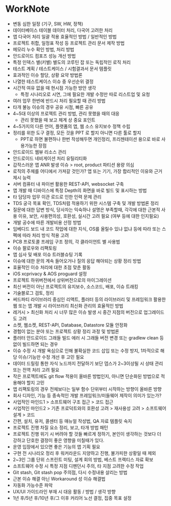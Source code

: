 # WorkNote

- 변동 심한 일정 (기구, SW, HW, 정책)
- 데이터베이스 테이블 데이터 처리, 다국어 고려한 처리
- 앱 다국어 처리 일괄 적용 효율적인 방법 / 일반적인 방법
- 프로젝트 취합, 일정표 작성 등 프로젝트 관리 문서 제작 방법
- 메모리 누수 확인 방법, 처리 방법
- 안드로이드 컴포즈 성능 개선 방법
- 특정 인덱스 별(키별) 별도의 코루틴 잡 또는 독립적인 로직 처리
- 테스트 계획 / 테스트케이스 / 시험결과서 문서 템플릿
- 효과적인 이슈 할당, 상황 요약 방법론
- 나열한 테스트케이스 이슈 중 우선순위 결정
- 시간적 여유 없을 때 현시점 가능한 방안 생각
  - 특정 시나리오로 시연, 그에 필요한 개발 수정만 따로 리스트업 및 요청
- 여러 업무 한번에 반드시 처리 필요할 때 관리 방법
- 타개 불능 이슈의 경우 공유 시점, 빠른 공유
- 4~5대 이상의 프로젝트 관리 방법, 관리 못했을 때의 대응
  - 관리 못했을 때 보고 체계 상 중요 포인트
- 4~5가지의 다른 언어, 플랫폼의 앱, 웹 소스 유지보수 정책 수립
- 정리를 위한 도구 결정, 모든 것을 PPT 로 할지 아니면 다른 툴로 할지
  - PPT로 하면 불편하나 한번 작성해두면 개인정리, 프리젠테이션 용으로 바로 사용가능한 장점
- 안드로이드 웹뷰 리소스 관리
- 안드로이드 네비게이션 처리 유틸리티화
- 갑작스러운 앱 ANR 발생 이슈 > root, product 파티션 용량 의심
- 로직의 주체를 어디에서 가져갈 것인가? 앱 또는 기기, 가장 합리적인 이유와 근거 제시 능력
- 서버 컴퓨터 내 파이썬 활용한 REST-API, websocket 구축
- 앱 개발 때 디바이스에 특정 Depth의 화면을 바로 빌드 및 표시하는 방법
- 타 담당자 업무 이관 로드로 인한 인력 문제 관리
- TDS 궁극 목표 확인, TDS처럼 적용하기 위한 시스템 구축 및 개발 방법론 정리
- 질문에 대한 답변 방식, 당사자는 익숙하나 설명은 부족할때, 각각에 대한 근본적 사용 이유, 보안, 사용편의성, 호환성, 실시간 고려 필요 (여부 등에 대한 인지필요)
- 개발 공수에 따른 개발비용 산정 방법
- 임베디드 보드 내 코드 작업에 대한 지식, OS를 올릴수 있냐 없냐 등에 따라 또는 스펙에 따라 처리 방식 적용 고려
- PCB 프로토콜 프레임 구조 정의, 각 클라이언트 별 사용법
- 이슈 팔로우와 리팩토링
- 앱 심사 및 배포 이슈 트러블슈팅 기록
- 이슈에 대한 문의 계속 들어오거나 질의 응답 해야되는 상황 정리 방법
- 효율적인 이슈 처리에 대한 초점 맞춘 활동
- iOS xcprivacy & AOS proguard 설정
- 프로젝트 하위버전에서 상위버전으로의 마이그레이션
- 최신 버전이 아닌 프로젝트의 유지보수, 소스코드, 배포, 이슈 트래킹
- 기술블로그 검토, 정리
- 써드파티 라이브러리 중심인 리액트, 플러터 등의 라이브러리 및 프레임워크 활용한 웹 또는 앱 개발 시 라이브러리 최신화 관리의 효율적인 방법
- 레거시 > 최신화 처리 시 너무 많은 이슈 발생 시 중간 지점의 버전으로 업그레이드도 고려
- 소켓, 웹소켓, REST-API, Database, Datastore 모듈 안정화
- 경험이 없는 분야 또는 프로젝트 상황 정리 과정 및 방법론
- 플러터 안드로이드 그래들 빌드 에러 시 그래들 버전 변경 또는 gradlew clean 등 없이 빌드하면 되는 경우
- 이슈 수정 시 개발 욕심으로 인해 불확실한 코드 삽입 또는 수정 방지, 1차적으로 해당 이슈/기능만 수정 개선 후 고민 필요
- 데이터 드릴링 통한 자식 노드까지 전달하기 보단 뎁스가 2~3이상될 시 상태 관리 또는 전역 처리 고려 필요
- 작은 프로젝트에도 git flow 적용이 올바른 방법인지, 아니면 단순화된 방법으로 적용해야 할지 고민
- 앱 리팩토링의 경우 전체보다는 일부 함수 단위부터 시작하는 방향이 올바른 방향
- 회사 디자인, 기능 등 종속적인 개발 프레임워크/미들웨어 제작이 의미가 있는가?
- 사업적인 마인드1 > 소프트웨어 구조 접근 > 코드 접근
- 사업적인 마인드2 > 기존 프로덕트와의 호환성 고려 > 재사용성 고려 > 소프트웨어 설계 > 코드
- 간편, 설치, 유저, 콜센터 등 매뉴얼 작성법, QA 자료 템플릿 숙지
- 프로젝트 진행 차질 요소 정리, 보고, 타개 방법 패턴
- 프로젝트 진행 위기 시 버려야 할 것들 빠르게 정하기, 본인이 생각하는 것보다 더 강하고 단호한 결정이 좋은 영향을 미칠때가 있다.
- 운영 입장에서 있으면 좋은 기능의 앱 기획 필요
- 구현 전 시나리오 정리 후 워커라운드 지양하고 진행, 불가피한 상황일 때 제외
- 2~3인 그룹 단위 스프린트 미팅, 설계 회의 방법, 베스트 프랙티스 자료 확보
- 소프트웨어 수정 시 특정 지점 디펜던시 주의, 타 지점 고려한 수정 작업
- Git stash, Git stash pop 주의점, 다시 수정내용 살리는 방법
- 근본 이슈 해결 아닌 Workaround 성 이슈 해결법
- 자동화 가능수준 파악
- UX/UI 가이드라인 부재 시 대응 활동 / 방법 / 생각 방향
- 1년 후/5년 후/10년 후/그 이후 커리어 노선 결정, 집중 목표 설정
